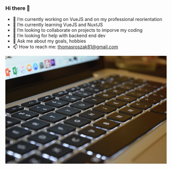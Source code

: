 ### Hi there 👋
- 🔭 I’m currently working on VueJS  and on my professional reorientation
- 🌱 I’m currently learning VueJS and NuxtJS
- 👯 I’m looking to collaborate on projects to imporve my coding
- 🤔 I’m looking for help with backend end dev
- 💬 Ask me about my goals, hobbies
- 📫 How to reach me: thomasroszak81@gmail.com    


![Cover](https://github.com/Thomas-ROSZAK-dry/Thomas-ROSZAK-dry/blob/main/img/cameron-barnes-s8iXv7Z633E-unsplash.jpg)

